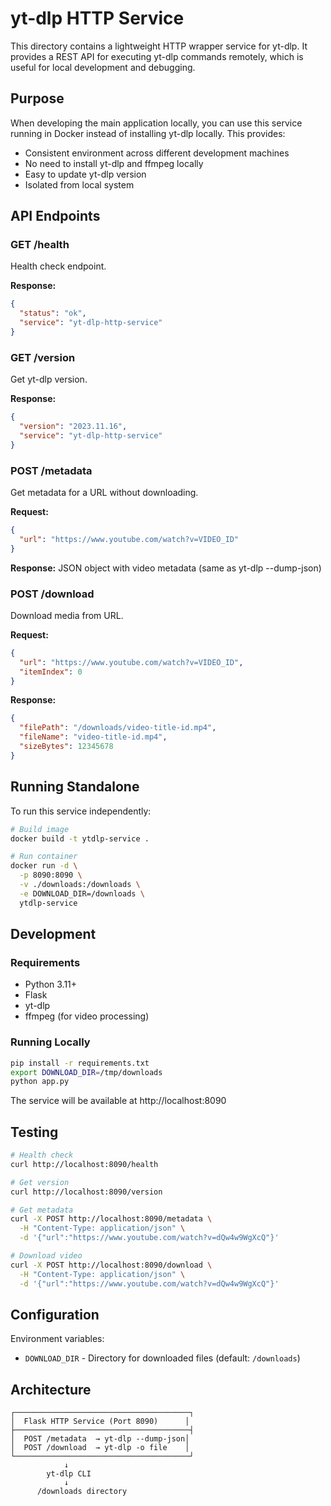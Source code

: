 # yt-dlp HTTP Service

This directory contains a lightweight HTTP wrapper service for yt-dlp. It provides a REST API for executing yt-dlp commands remotely, which is useful for local development and debugging.

## Purpose

When developing the main application locally, you can use this service running in Docker instead of installing yt-dlp locally. This provides:
- Consistent environment across different development machines
- No need to install yt-dlp and ffmpeg locally
- Easy to update yt-dlp version
- Isolated from local system

## API Endpoints

### GET /health
Health check endpoint.

**Response:**
```json
{
  "status": "ok",
  "service": "yt-dlp-http-service"
}
```

### GET /version
Get yt-dlp version.

**Response:**
```json
{
  "version": "2023.11.16",
  "service": "yt-dlp-http-service"
}
```

### POST /metadata
Get metadata for a URL without downloading.

**Request:**
```json
{
  "url": "https://www.youtube.com/watch?v=VIDEO_ID"
}
```

**Response:** JSON object with video metadata (same as yt-dlp --dump-json)

### POST /download
Download media from URL.

**Request:**
```json
{
  "url": "https://www.youtube.com/watch?v=VIDEO_ID",
  "itemIndex": 0
}
```

**Response:**
```json
{
  "filePath": "/downloads/video-title-id.mp4",
  "fileName": "video-title-id.mp4",
  "sizeBytes": 12345678
}
```

## Running Standalone

To run this service independently:

```bash
# Build image
docker build -t ytdlp-service .

# Run container
docker run -d \
  -p 8090:8090 \
  -v ./downloads:/downloads \
  -e DOWNLOAD_DIR=/downloads \
  ytdlp-service
```

## Development

### Requirements
- Python 3.11+
- Flask
- yt-dlp
- ffmpeg (for video processing)

### Running Locally
```bash
pip install -r requirements.txt
export DOWNLOAD_DIR=/tmp/downloads
python app.py
```

The service will be available at http://localhost:8090

## Testing

```bash
# Health check
curl http://localhost:8090/health

# Get version
curl http://localhost:8090/version

# Get metadata
curl -X POST http://localhost:8090/metadata \
  -H "Content-Type: application/json" \
  -d '{"url":"https://www.youtube.com/watch?v=dQw4w9WgXcQ"}'

# Download video
curl -X POST http://localhost:8090/download \
  -H "Content-Type: application/json" \
  -d '{"url":"https://www.youtube.com/watch?v=dQw4w9WgXcQ"}'
```

## Configuration

Environment variables:
- `DOWNLOAD_DIR` - Directory for downloaded files (default: `/downloads`)

## Architecture

```
┌───────────────────────────────────────┐
│  Flask HTTP Service (Port 8090)      │
├───────────────────────────────────────┤
│  POST /metadata  → yt-dlp --dump-json│
│  POST /download  → yt-dlp -o file    │
└───────────────────────────────────────┘
            ↓
        yt-dlp CLI
            ↓
      /downloads directory
```
